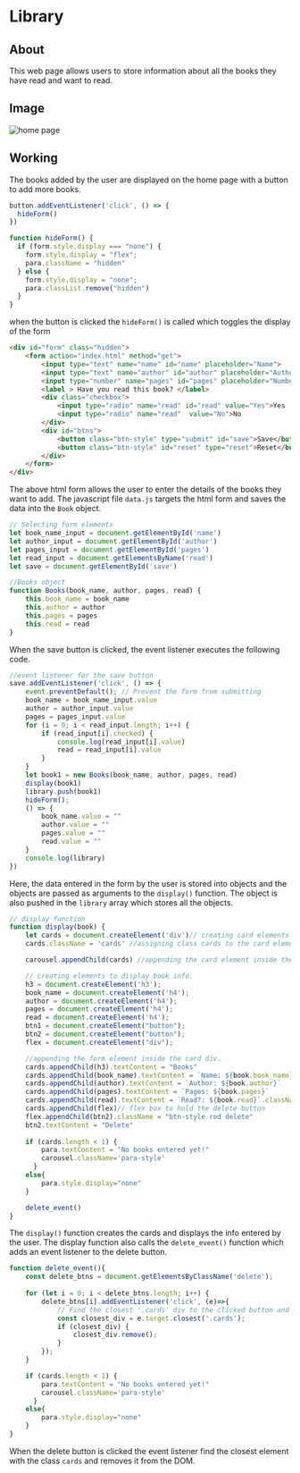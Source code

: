 # Library
## About
This web page allows users to store information about all the books they have read and want to read.
## Image
![home page](https://github.com/Swapnilnaique/Odin-project/blob/master/Library/home.png)
## Working
The books added by the user are displayed on the home page with a button to add more books.

```javascript
button.addEventListener('click', () => {
  hideForm()
})

function hideForm() {
  if (form.style.display === "none") {
    form.style.display = "flex";
    para.className = "hidden"
  } else {
    form.style.display = "none";
    para.classList.remove("hidden")
  }
}
```
when the button is clicked the `hideForm()` is called which toggles the display of the form

```html
<div id="form" class="hidden">
    <form action="index.html" method="get">
        <input type="text" name="name" id="name" placeholder="Name">
        <input type="text" name="author" id="author" placeholder="Author">
        <input type="number" name="pages" id="pages" placeholder="Number of pages">
        <label > Have you read this book? </label>
        <div class="checkbox">
            <input type="radio" name="read" id="read" value="Yes">Yes
            <input type="radio" name="read"  value="No">No
        </div>
        <div id="btns">
            <button class="btn-style" type="submit" id="save">Save</button>
            <button class="btn-style" id="reset" type="reset">Reset</button>
        </div>
    </form>
</div>
```
The above html form allows the user to enter the details of the books they want to add.
The javascript file `data.js` targets the html form and saves the data into the `Book` object.
```javascript
// Selecting form elements
let book_name_input = document.getElementById('name')
let author_input = document.getElementById('author')
let pages_input = document.getElementById('pages')
let read_input = document.getElementsByName('read')
let save = document.getElementById('save')
```
```javascript
//Books object
function Books(book_name, author, pages, read) {
    this.book_name = book_name
    this.author = author
    this.pages = pages
    this.read = read
}
```
When the save button is clicked, the event listener executes the following code.
```javascript
//event listener for the save button
save.addEventListener('click', () => {
    event.preventDefault(); // Prevent the form from submitting
    book_name = book_name_input.value
    author = author_input.value
    pages = pages_input.value
    for (i = 0; i < read_input.length; i++) {
        if (read_input[i].checked) {
            console.log(read_input[i].value)
            read = read_input[i].value
        }
    }
    let book1 = new Books(book_name, author, pages, read)
    display(book1)
    library.push(book1)
    hideForm();
    () => {
        book_name.value = ""
        author.value = ""
        pages.value = ""
        read.value = ""
    }
    console.log(library)
})
```
Here, the data entered in the form by the user is stored into objects and the objects are passed as arguments to the `display()` function. The object is also pushed in the `library` array which stores all the objects.

```javascript
// display function
function display(book) {
    let cards = document.createElement('div')// creating card elements 
    cards.className = 'cards' //assigning class cards to the card elements 

    carousel.appendChild(cards) //appending the card element inside the carousel div.

    // creating elements to display book info.
    h3 = document.createElement('h3'); 
    book_name = document.createElement('h4'); 
    author = document.createElement('h4'); 
    pages = document.createElement('h4'); 
    read = document.createElement('h4'); 
    btn1 = document.createElement("button"); 
    btn2 = document.createElement("button"); 
    flex = document.createElement("div"); 

    //appending the form element inside the card div.
    cards.appendChild(h3).textContent = "Books"
    cards.appendChild(book_name).textContent = `Name: ${book.book_name}`
    cards.appendChild(author).textContent = `Author: ${book.author}`
    cards.appendChild(pages).textContent = `Pages: ${book.pages}`
    cards.appendChild(read).textContent = `Read?: ${book.read}`.className="read"
    cards.appendChild(flex)// flex box to hold the delete button
    flex.appendChild(btn2).className = "btn-style red delete"
    btn2.textContent = "Delete"
    
    if (cards.length < 1) {
        para.textContent = "No books entered yet!"
        carousel.className='para-style'
      } 
    else{
        para.style.display="none"
    }

    delete_event()
}
```
The `display()` function creates the cards and displays the info entered by the user.
The display function also calls the `delete_event()` function which adds an event listener to the delete button.

```javascript
function delete_event(){
    const delete_btns = document.getElementsByClassName('delete');
    
    for (let i = 0; i < delete_btns.length; i++) {
        delete_btns[i].addEventListener('click', (e)=>{
            // Find the closest '.cards' div to the clicked button and remove it
            const closest_div = e.target.closest('.cards');
            if (closest_div) {
                closest_div.remove();
            }
        });
    }

    if (cards.length < 1) {
        para.textContent = "No books entered yet!"
        carousel.className='para-style'
      } 
    else{
        para.style.display="none"
    }
}
```
When the delete button is clicked the event listener find the closest element with the class `cards` and removes it from the DOM.
